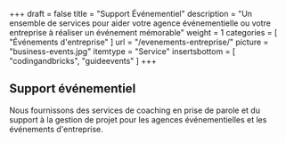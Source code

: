 +++
draft 			= false
title 			= "Support Événementiel"
description		= "Un ensemble de services pour aider votre agence événementielle ou votre entreprise à réaliser un événement mémorable"
weight			= 1
categories		= [ "Événements d'entreprise" ]
url 				= "/evenements-entreprise/"
picture			= "business-events.jpg"
itemtype		= "Service"
insertsbottom	= [	"codingandbricks", "guideevents" ]
+++

## Support événementiel
Nous fournissons des services de coaching en prise de parole et du support à la gestion de projet pour les agences événementielles et les événements d'entreprise.

